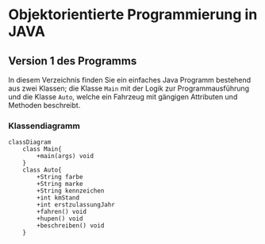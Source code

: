 # Objektorientierte Programmierung in JAVA

## Version 1 des Programms
In diesem Verzeichnis finden Sie ein einfaches Java Programm bestehend aus zwei Klassen; die Klasse `Main` mit der
Logik zur Programmausführung und die Klasse `Auto`, welche ein Fahrzeug mit gängigen Attributen und Methoden beschreibt.

### Klassendiagramm

```mermaid
classDiagram
    class Main{
        +main(args) void
    }
    class Auto{
        +String farbe
        +String marke
        +String kennzeichen
        +int kmStand
        +int erstzulassungJahr
        +fahren() void
        +hupen() void
        +beschreiben() void
    }
```

